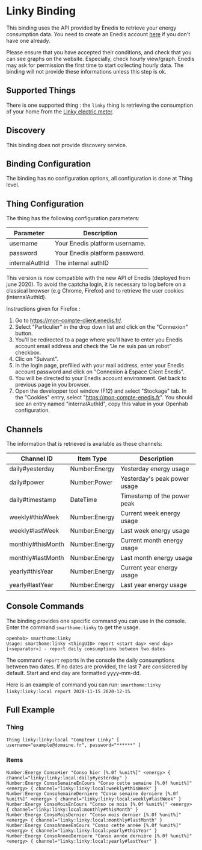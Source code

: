 # Linky Binding

This binding uses the API provided by Enedis to retrieve your energy consumption data.
You need to create an Enedis account [here](https://espace-client-connexion.enedis.fr/auth/UI/Login?realm=particuliers) if you don't have one already.

Please ensure that you have accepted their conditions, and check that you can see graphs on the website.
Especially, check hourly view/graph. Enedis may ask for permission the first time to start collecting hourly data. 
The binding will not provide these informations unless this step is ok.

## Supported Things

There is one supported thing : the `linky` thing is retrieving the consumption of your home from the [Linky electric meter](https://www.enedis.fr/linky-compteur-communicant).

## Discovery

This binding does not provide discovery service.

## Binding Configuration

The binding has no configuration options, all configuration is done at Thing level.

## Thing Configuration

The thing has the following configuration parameters:

| Parameter      | Description                    |
|----------------|--------------------------------|
| username       | Your Enedis platform username. |
| password       | Your Enedis platform password. |
| internalAuthId | The internal authID            |

This version is now compatible with the new API of Enedis (deployed from june 2020).
To avoid the captcha login, it is necessary to log before on a classical browser (e.g Chrome, Firefox) and to retrieve the user cookies (internalAuthId).

Instructions given for Firefox : 

1. Go to https://mon-compte-client.enedis.fr/.
2. Select "Particulier" in the drop down list and click on the "Connexion" button.
3. You'll be redirected to a page where you'll have to enter you Enedis account email address and check the "Je ne suis pas un robot" checkbox.
4. Clic on "Suivant".
5. In the login page, prefilled with your mail address, enter your Enedis account password and click on "Connexion à Espace Client Enedis".
6. You will be directed to your Enedis account environment. Get back to previous page in you browser.
7. Open the developper tool window (F12) and select "Stockage" tab. In the "Cookies" entry, select "https://mon-compte-enedis.fr". You should see an entry named "internalAuthId", copy this value in your Openhab configuration.

## Channels

The information that is retrieved is available as these channels:

| Channel ID        | Item Type     | Description                  |
|-------------------|---------------|------------------------------|
| daily#yesterday   | Number:Energy | Yesterday energy usage       |
| daily#power       | Number:Power  | Yesterday's peak power usage |
| daily#timestamp   | DateTime      | Timestamp of the power peak  |
| weekly#thisWeek   | Number:Energy | Current week energy usage    |
| weekly#lastWeek   | Number:Energy | Last week energy usage       |
| monthly#thisMonth | Number:Energy | Current month energy usage   |
| monthly#lastMonth | Number:Energy | Last month energy usage      |
| yearly#thisYear   | Number:Energy | Current year energy usage    |
| yearly#lastYear   | Number:Energy | Last year energy usage       |

## Console Commands

The binding provides one specific command you can use in the console.
Enter the command `smarthome:linky` to get the usage.

```
openhab> smarthome:linky
Usage: smarthome:linky <thingUID> report <start day> <end day> [<separator>] - report daily consumptions between two dates
```

The command `report` reports in the console the daily consumptions between two dates.
If no dates are provided, the last 7 are considered by default.
Start and end day are formatted yyyy-mm-dd.

Here is an example of command you can run: `smarthome:linky linky:linky:local report 2020-11-15 2020-12-15`.

## Full Example

### Thing

```
Thing linky:linky:local "Compteur Linky" [ username="example@domaine.fr", password="******" ]
```

### Items

```
Number:Energy ConsoHier "Conso hier [%.0f %unit%]" <energy> { channel="linky:linky:local:daily#yesterday" }
Number:Energy ConsoSemaineEnCours "Conso cette semaine [%.0f %unit%]" <energy> { channel="linky:linky:local:weekly#thisWeek" }
Number:Energy ConsoSemaineDerniere "Conso semaine dernière [%.0f %unit%]" <energy> { channel="linky:linky:local:weekly#lastWeek" }
Number:Energy ConsoMoisEnCours "Conso ce mois [%.0f %unit%]" <energy> { channel="linky:linky:local:monthly#thisMonth" }
Number:Energy ConsoMoisDernier "Conso mois dernier [%.0f %unit%]" <energy> { channel="linky:linky:local:monthly#lastMonth" }
Number:Energy ConsoAnneeEnCours "Conso cette année [%.0f %unit%]" <energy> { channel="linky:linky:local:yearly#thisYear" }
Number:Energy ConsoAnneeDerniere "Conso année dernière [%.0f %unit%]" <energy> { channel="linky:linky:local:yearly#lastYear" }
```
